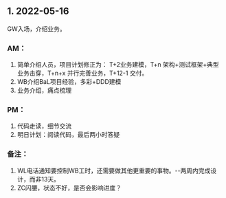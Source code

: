 ## 1. 2022-05-16
GW入场，介绍业务。

### AM：
1. 简单介绍人员，项目计划修正为：
T+2业务建模，T+n 架构+测试框架+典型业务击穿，T+n+x 并行完善业务，T+12-1 交付。
2. WB介绍BaL项目经验，多彩+DDD建模
3. 业务介绍，痛点梳理
### PM：
1. 代码走读，细节交流
2. 明日计划：阅读代码，最后两小时答疑

### 备注：
1. WL电话通知要控制WB工时，还需要做其他更重要的事物。--两周内完成设计，而非13天。
2. ZC闪腰，状态不好，是否会影响进度？
